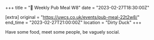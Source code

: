 +++
title = "🍔 Weekly Pub Meal W8"
date = "2023-02-27T18:30:00Z"

[extra]
original = "https://uwcs.co.uk/events/pub-meal-22t2w8/"    
end_time = "2023-02-27T21:00:00Z"
location = "Dirty Duck"
+++

Have some food, meet some people, be vaguely social.
